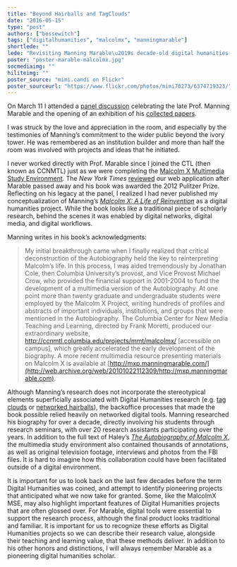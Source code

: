 ```yaml
---
title: "Beyond Hairballs and TagClouds" 
date: "2016-05-15"
type: "post"
authors: ["bossewitch"]
tags: ["digitalhumanities", "malcolmx", "manningmarable"]
shortlede: ""
lede: "Revisiting Manning Marable\u2019s decade-old digital humanities project that predates the term itself."
poster: "poster-marable-malcolmx.jpg"
socmediaimg: ""
hiliteimg: ""
poster_source: "mimi.candi on Flickr"
poster_sourceurl: "https://www.flickr.com/photos/mimi70273/6374719323/"
---
```


On March 11 I attended a [panel discussion](http://iraas.columbia.edu/Event/manning-marable-scholar-activist-mentor) celebrating the late Prof. Manning Marable and the opening of an exhibition of his [collected papers](https://events.columbia.edu/cal/event/showEventMore.rdo;jsessionid=A278AE0E7CADF4FB34BA68D7342D357A). 

I was struck by the love and appreciation in the room, and especially by the testimonies of Manning’s commitment to the wider public beyond the ivory tower. He was remembered as an institution builder and more than half the room was involved with projects and ideas that he initiated. 

I never worked directly with Prof. Marable since I joined the CTL (then known as CCNMTL) just as we were completing the [Malcolm X Multimedia Study Environment](http://ccnmtl.columbia.edu/portfolio/culture_and_society/the_autobiography_of.html). The _New York Times_ [reviewed](http://www.nytimes.com/2011/05/09/business/media/09link.html) our web application after Marable passed away and his book was awarded the 2012 Pulitzer Prize. Reflecting on his legacy at the panel, I realized I had never published my conceptualization of Manning’s [_Malcolm X: A Life of Reinvention_](https://en.wikipedia.org/wiki/Malcolm_X:_A_Life_of_Reinvention) as a digital humanities project. While the book looks like a traditional piece of scholarly research, behind the scenes it was enabled by digital networks, digital media, and digital workflows.

Manning writes in his book’s acknowledgments:

> My initial breakthrough came when I finally realized that critical deconstruction of the Autobiography held the key to reinterpreting  Malcolm’s life. In this process, I was aided tremendously by Jonathan Cole, then Columbia University’s provost, and Vice Provost  Michael Crow, who provided the financial support in 2001-2004 to fund the development of a multimedia version of the Autobiography. At one point more than twenty graduate and undergraduate students were employed by the Malcolm X Project, writing hundreds of profiles and abstracts of important individuals, institutions, and groups that were mentioned in the Autobiography. The Columbia Center for New Media Teaching and Learning, directed by Frank Moretti, produced our extraordinary website, http://ccnmtl.columbia.edu/projects/mmt/malcolmx/ [accessible on campus], which greatly accelerated the early development of the biography. A more recent multimedia resource presenting materials on Malcolm X is available at [http://mxp.manningmarable.com/](http://web.archive.org/web/20101022112309/http://mxp.manningmarable.com).


Although Manning’s research does not incorporate the stereotypical elements superficially associated with Digital Humanities research (e.g. [tag clouds](https://en.wikipedia.org/wiki/Tag_cloud) or [networked hairballs](http://image.slidesharecdn.com/20150417-pvis-150420015806-conversion-gate01/95/interactive-highdimensional-visualization-of-social-graphs-30-638.jpg?cb=1429495402)), the backoffice processes that made the book possible relied heavily on networked digital tools. Manning researched his biography for over a decade, directly involving his students through research seminars, with over 20 research assistants participating over the years. In addition to the full text of Haley’s [_The Autobiography of Malcolm X_](https://en.wikipedia.org/wiki/The_Autobiography_of_Malcolm_X), the multimedia study environment also contained thousands of annotations, as well as original television footage, interviews and photos from the FBI files. It is hard to imagine how this collaboration could have been facilitated outside of a digital environment. 

It is important for us to look back on the last few decades before the term Digital Humanities was coined, and attempt to identify pioneering projects that anticipated what we now take for granted. Some, like the MalcolmX MSE, may also highlight important features of Digital Humanities projects that are often glossed over. For Marable, digital tools were essential to support the research process, although the final product looks traditional and familiar. It is important for us to recognize these efforts as Digital Humanities projects so we can describe their research value, alongside their teaching and learning value, that these methods deliver. In addition to his other honors and distinctions, I will always remember Marable as a pioneering digital humanities scholar.
